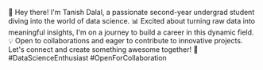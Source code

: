 👋 Hey there! I'm Tanish Dalal, a passionate second-year undergrad student diving into the world of data science. 
📊 Excited about turning raw data into meaningful insights, I'm on a journey to build a career in this dynamic field. 
💡 Open to collaborations and eager to contribute to innovative projects. Let's connect and create something awesome together! 
🚀 #DataScienceEnthusiast #OpenForCollaboration
